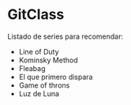 # GitClass
Listado de series para recomendar:

- Line of Duty
- Kominsky Method
- Fleabag
- El que primero dispara
- Game of throns 
- Luz de Luna
